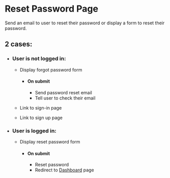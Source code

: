 # Reset Password Page
  Send an email to user to reset their password or display a form to reset their password.
  
  ## 2 cases:
  - ### User is not logged in:
    - Display forgot password form
      - #### On submit
        - Send password reset email
        - Tell user to check their email

    - Link to sign-in page 
    - Link to sign up page

  - ### User is logged in:
    - Display reset password form
      - #### On submit
        - Reset password
        - Redirect to [Dashboard](../../dashboard/README.md) page


